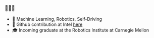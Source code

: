 <!--
**Geniussh/Geniussh** is a ✨ _special_ ✨ repository because its `README.md` (this file) appears on your GitHub profile.

- 🔭 I’m currently working on ...
- 🌱 I’m currently learning ...
- 👯 I’m looking to collaborate on ...
- 🤔 I’m looking for help with ...
- 💬 Ask me about ...
- 📫 How to reach me: ...
- 😄 Pronouns: ...
- ⚡ Fun fact: ...
-->

### 👋👋👋
- 🤖 Machine Learning, Robotics, Self-Driving
- 💼 Github contribution at Intel [here](https://github.com/s-kelvin)
- 🎓 Incoming graduate at the Robotics Institute at Carnegie Mellon
